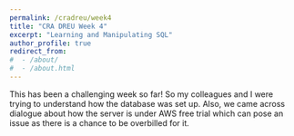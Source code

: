 ```yaml
---
permalink: /cradreu/week4
title: "CRA DREU Week 4"
excerpt: "Learning and Manipulating SQL"
author_profile: true
redirect_from: 
#  - /about/
#  - /about.html
---
```

This has been a challenging week so far! So my colleagues and I were trying to understand how the database was set up. 
Also, we came across dialogue about how the server is under AWS free trial which can pose an issue as there is a chance to be overbilled for it. 

